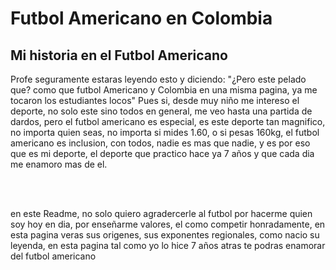 <H1> Futbol Americano en Colombia </H1>
<H2> Mi historia en el Futbol Americano </H2>
<p> Profe seguramente estaras leyendo esto y diciendo: "¿Pero este pelado que? como que futbol Americano y Colombia en una misma pagina, ya me tocaron los estudiantes locos" Pues si, desde muy niño me intereso el deporte, no solo este sino todos en general, me veo hasta una partida de dardos, pero el futbol americano es especial, es este deporte tan magnifico, no importa quien seas, no importa si mides 1.60, o si pesas 160kg, el futbol americano es inclusion, con todos, nadie es mas que nadie, y es por eso que es mi deporte, el deporte que practico hace ya 7 años y que cada dia me enamoro mas de el. </p>
<br><br>
<p> en este Readme, no solo quiero agradercerle al futbol por hacerme quien soy hoy en dia, por enseñarme valores, el como competir honradamente, en esta pagina veras sus origenes, sus exponentes regionales, como nacio su leyenda, en esta pagina tal como yo lo hice 7 años atras te podras enamorar del futbol americano